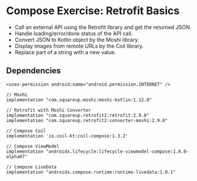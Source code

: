 # Compose Exercise: Retrofit Basics
- Call an external API using the Retrofit library and get the returned JSON.
- Handle loading/error/done status of the API call.
- Convert JSON to Kotlin object by the Moshi library.
- Display images from remote URLs by the Coil library.
- Replace part of a string with a new value.

## Dependencies
```
<uses-permission android:name="android.permission.INTERNET" />
```

```
// Moshi
implementation "com.squareup.moshi:moshi-kotlin:1.12.0"

// Retrofit with Moshi Converter
implementation "com.squareup.retrofit2:retrofit:2.9.0"
implementation "com.squareup.retrofit2:converter-moshi:2.9.0"

// Compose Coil
implementation 'io.coil-kt:coil-compose:1.3.2'

// Compose ViewModel
implementation "androidx.lifecycle:lifecycle-viewmodel-compose:1.0.0-alpha07"

// Compose LiveData
implementation "androidx.compose.runtime:runtime-livedata:1.0.1"
```
